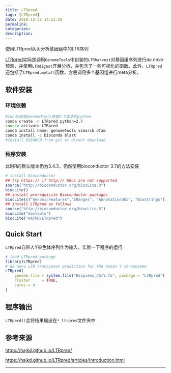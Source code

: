 ```yaml
---
title: LTRpred
tags: [LTRpred]
date: 2018-12-22 14:52:20
permalink:
categories:
description:
---
```

<p class="description">使用LTRpred从头分析基因组中的LTR序列</p>

<!-- more -->

[LTRpred](https://github.com/HajkD/LTRpred)实际是调用`GenomeTools`中封装的`LTRharvest`对基因组序列进行*de novo* 预测，并使用`LTRdigest`开展分析，并包含了一些可视化的函数。此外，`LTRpred`还包括了`LTRpred.meta()`函数，方便调用多个基因组进行meta分析。

## 软件安装

### 环境依赖

```bash
#conda安装GenomeTools依赖2.7版本的python
conda create -n LTRpred python=2.7
source activate LTRpred
conda install hmmer genometools vsearch dfam
conda install -c bioconda blast
#Install USEARCH from git or direct download

```

### 程序安装

此时R的默认版本仍为3.4.3，仍然使用bioconductor 3.7的方法安装

```R
# install Bioconductor
## try https:// if http:// URLs are not supported
source("http://bioconductor.org/biocLite.R")
biocLite()
## install prerequisite Bioconductor packages
biocLite(c("GenomicFeatures","IRanges", "AnnotationDbi", "Biostrings"))
## install LTRpred as follows
source("http://bioconductor.org/biocLite.R")
biocLite("devtools")
biocLite("HajkD/LTRpred")
```

## Quick Start

`LTRpred`自带人Y染色体序列作为输入，实验一下程序的运行

```R
# load LTRpred package
library(LTRpred)
# de novo LTR transposon prediction for the Human Y chromosome
LTRpred(
    genome.file = system.file("Hsapiens_ChrY.fa", package = "LTRpred"),
    cluster     = TRUE,
    cores = 4
)
```

## 程序输出

`LTRperd()`会将结果输出在`*_ltrpred`文件夹中

## 参考来源

https://hajkd.github.io/LTRpred/

https://hajkd.github.io/LTRpred/articles/Introduction.html

<hr />